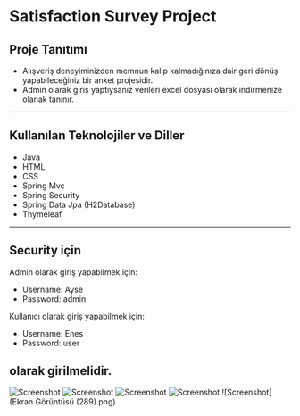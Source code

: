 # Satisfaction Survey Project
## Proje Tanıtımı

* Alışveriş deneyiminizden memnun kalıp kalmadığınıza dair geri dönüş yapabileceğiniz bir anket projesidir.
* Admin olarak giriş yaptıysanız verileri excel dosyası olarak indirmenize olanak tanınır.
---
## Kullanılan Teknolojiler ve Diller

* Java
* HTML
* CSS
* Spring Mvc
* Spring Security
* Spring Data Jpa (H2Database)
* Thymeleaf
---
## Security için

Admin olarak giriş yapabilmek için:
* Username: Ayse
* Password: admin

Kullanıcı olarak giriş yapabilmek için:
* Username: Enes
* Password: user

olarak girilmelidir.
---
![Screenshot](http://localhost_8081_login.png)
![Screenshot](localhost_8081_customer_save.png)
![Screenshot](localhost_8081_success.png)
![Screenshot](localhost_8081_h2-console_login.do_jsessionid=439fb2e94b96b4acb863a16710b82aa3.png)
![Screenshot](Ekran Görüntüsü (289).png)
